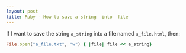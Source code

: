 ```yaml
---
layout: post
title: Ruby - How to save a string  into  file
---
```

If I want to save the string `a_string` into a file named `a_file.html`, then:

```ruby
File.open("a_file.txt", "w") { |file| file << a_string}
```
